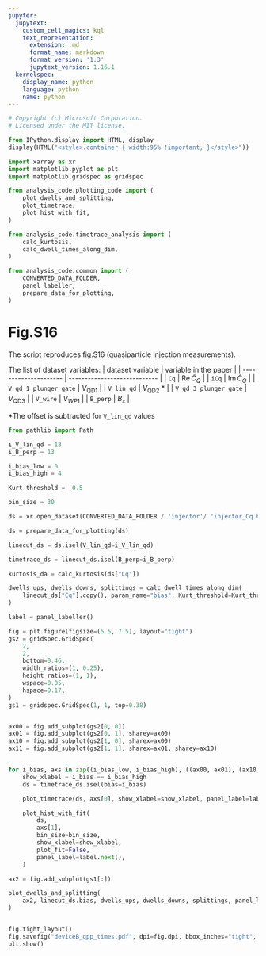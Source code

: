 ```yaml
---
jupyter:
  jupytext:
    custom_cell_magics: kql
    text_representation:
      extension: .md
      format_name: markdown
      format_version: '1.3'
      jupytext_version: 1.16.1
  kernelspec:
    display_name: python
    language: python
    name: python
---
```


```python
# Copyright (c) Microsoft Corporation.
# Licensed under the MIT license.
```

```python
from IPython.display import HTML, display
display(HTML("<style>.container { width:95% !important; }</style>"))
```

```python
import xarray as xr
import matplotlib.pyplot as plt
import matplotlib.gridspec as gridspec

from analysis_code.plotting_code import (
    plot_dwells_and_splitting,
    plot_timetrace,
    plot_hist_with_fit,
)

from analysis_code.timetrace_analysis import (
    calc_kurtosis,
    calc_dwell_times_along_dim,
)

from analysis_code.common import (
    CONVERTED_DATA_FOLDER,
    panel_labeller,
    prepare_data_for_plotting,
)

```
# Fig.S16


The script reproduces fig.S16 (quasiparticle injection measurements).

The list of dataset variables:
| dataset variable      | variable in the paper        |
| --------------------- | ---------------------------- |
| `Cq`                  | $\mathrm{Re}\, \tilde C_{Q}$ |
| `iCq`                 | $\mathrm{Im}\, \tilde C_{Q}$ |
| `V_qd_1_plunger_gate` | $V_\mathrm{QD1}$             |
| `V_lin_qd`            | $V_\mathrm{QD2}$ *           |
| `V_qd_3_plunger_gate` | $V_\mathrm{QD3}$             |
| `V_wire`              | $V_{WP1}$                    |
| `B_perp`              | $B_x$                        |

*The offset is subtracted for `V_lin_qd` values

```python
from pathlib import Path

```

```python
i_V_lin_qd = 13
i_B_perp = 13

i_bias_low = 0
i_bias_high = 4

Kurt_threshold = -0.5

bin_size = 30
```

```python
ds = xr.open_dataset(CONVERTED_DATA_FOLDER / 'injector'/ 'injector_Cq.h5')

ds = prepare_data_for_plotting(ds)

linecut_ds = ds.isel(V_lin_qd=i_V_lin_qd)

timetrace_ds = linecut_ds.isel(B_perp=i_B_perp)
```

```python
kurtosis_da = calc_kurtosis(ds["Cq"])
```

```python
dwells_ups, dwells_downs, splittings = calc_dwell_times_along_dim(
    linecut_ds["Cq"].copy(), param_name="bias", Kurt_threshold=Kurt_threshold
)
```

```python
label = panel_labeller()

fig = plt.figure(figsize=(5.5, 7.5), layout="tight")
gs2 = gridspec.GridSpec(
    2,
    2,
    bottom=0.46,
    width_ratios=(1, 0.25),
    height_ratios=(1, 1),
    wspace=0.05,
    hspace=0.17,
)
gs1 = gridspec.GridSpec(1, 1, top=0.38)


ax00 = fig.add_subplot(gs2[0, 0])
ax01 = fig.add_subplot(gs2[0, 1], sharey=ax00)
ax10 = fig.add_subplot(gs2[1, 0], sharex=ax00)
ax11 = fig.add_subplot(gs2[1, 1], sharex=ax01, sharey=ax10)


for i_bias, axs in zip((i_bias_low, i_bias_high), ((ax00, ax01), (ax10, ax11))):
    show_xlabel = i_bias == i_bias_high
    ds = timetrace_ds.isel(bias=i_bias)

    plot_timetrace(ds, axs[0], show_xlabel=show_xlabel, panel_label=label.next())

    plot_hist_with_fit(
        ds,
        axs[1],
        bin_size=bin_size,
        show_xlabel=show_xlabel,
        plot_fit=False,
        panel_label=label.next(),
    )

ax2 = fig.add_subplot(gs1[:])

plot_dwells_and_splitting(
    ax2, linecut_ds.bias, dwells_ups, dwells_downs, splittings, panel_label=label.next()
)


fig.tight_layout()
fig.savefig("deviceB_qpp_times.pdf", dpi=fig.dpi, bbox_inches="tight", pad_inches=0.01)
plt.show()
```
